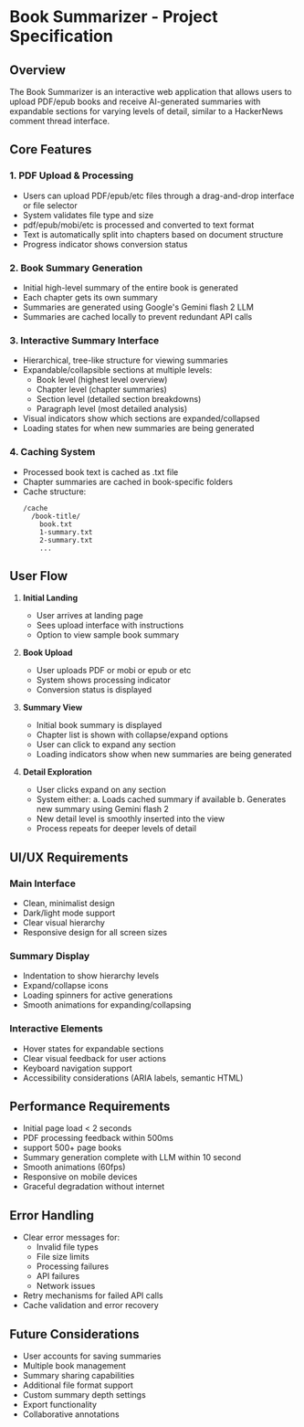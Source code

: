 # Book Summarizer - Project Specification

## Overview

The Book Summarizer is an interactive web application that allows users to upload PDF/epub books and receive AI-generated summaries with expandable sections for varying levels of detail, similar to a HackerNews comment thread interface.

## Core Features

### 1. PDF Upload & Processing

- Users can upload PDF/epub/etc files through a drag-and-drop interface or file selector
- System validates file type and size
- pdf/epub/mobi/etc is processed and converted to text format
- Text is automatically split into chapters based on document structure
- Progress indicator shows conversion status

### 2. Book Summary Generation

- Initial high-level summary of the entire book is generated
- Each chapter gets its own summary
- Summaries are generated using Google's Gemini flash 2 LLM
- Summaries are cached locally to prevent redundant API calls

### 3. Interactive Summary Interface

- Hierarchical, tree-like structure for viewing summaries
- Expandable/collapsible sections at multiple levels:
  - Book level (highest level overview)
  - Chapter level (chapter summaries)
  - Section level (detailed section breakdowns)
  - Paragraph level (most detailed analysis)
- Visual indicators show which sections are expanded/collapsed
- Loading states for when new summaries are being generated

### 4. Caching System

- Processed book text is cached as .txt file
- Chapter summaries are cached in book-specific folders
- Cache structure:
  ```
  /cache
    /book-title/
      book.txt
      1-summary.txt
      2-summary.txt
      ...
  ```

## User Flow

1. **Initial Landing**

   - User arrives at landing page
   - Sees upload interface with instructions
   - Option to view sample book summary

2. **Book Upload**

   - User uploads PDF or mobi or epub or etc
   - System shows processing indicator
   - Conversion status is displayed

3. **Summary View**

   - Initial book summary is displayed
   - Chapter list is shown with collapse/expand options
   - User can click to expand any section
   - Loading indicators show when new summaries are being generated

4. **Detail Exploration**
   - User clicks expand on any section
   - System either:
     a. Loads cached summary if available
     b. Generates new summary using Gemini flash 2
   - New detail level is smoothly inserted into the view
   - Process repeats for deeper levels of detail

## UI/UX Requirements

### Main Interface

- Clean, minimalist design
- Dark/light mode support
- Clear visual hierarchy
- Responsive design for all screen sizes

### Summary Display

- Indentation to show hierarchy levels
- Expand/collapse icons
- Loading spinners for active generations
- Smooth animations for expanding/collapsing

### Interactive Elements

- Hover states for expandable sections
- Clear visual feedback for user actions
- Keyboard navigation support
- Accessibility considerations (ARIA labels, semantic HTML)

## Performance Requirements

- Initial page load < 2 seconds
- PDF processing feedback within 500ms
- support 500+ page books
- Summary generation complete with LLM within 10 second
- Smooth animations (60fps)
- Responsive on mobile devices
- Graceful degradation without internet

## Error Handling

- Clear error messages for:
  - Invalid file types
  - File size limits
  - Processing failures
  - API failures
  - Network issues
- Retry mechanisms for failed API calls
- Cache validation and error recovery

## Future Considerations

- User accounts for saving summaries
- Multiple book management
- Summary sharing capabilities
- Additional file format support
- Custom summary depth settings
- Export functionality
- Collaborative annotations
